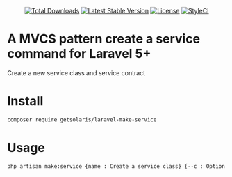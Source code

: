 <p align="center">
<a href="https://packagist.org/packages/getsolaris/laravel-make-service"><img src="https://poser.pugx.org/getsolaris/laravel-make-service/d/total.svg" alt="Total Downloads"></a>
<a href="https://packagist.org/packages/getsolaris/laravel-make-service"><img src="https://poser.pugx.org/getsolaris/laravel-make-service/v/stable.svg" alt="Latest Stable Version"></a>
<a href="https://packagist.org/packages/getsolaris/laravel-make-service"><img src="https://poser.pugx.org/getsolaris/laravel-make-service/license.svg" alt="License"></a>
<a href="https://github.styleci.io/repos/153322909?branch=master"><img src="https://github.styleci.io/repos/153322909/shield?branch=master" alt="StyleCI"></a>
</p>

# A MVCS pattern create a service command for Laravel 5+
Create a new service class and service contract

# Install
```bash
composer require getsolaris/laravel-make-service
```

# Usage
```bash
php artisan make:service {name : Create a service class} {--c : Option of create a service contract}
```
